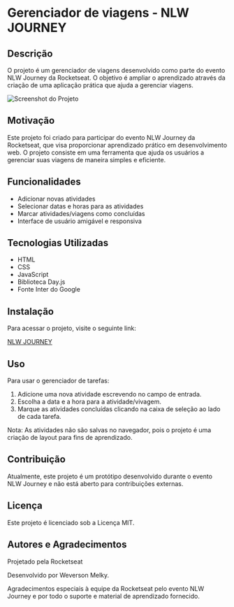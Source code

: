 # Gerenciador de viagens - NLW JOURNEY

## Descrição

O projeto é um gerenciador de viagens desenvolvido como parte do evento NLW Journey da Rocketseat. O objetivo é ampliar o aprendizado através da criação de uma aplicação prática que ajuda a gerenciar viagens.


![Screenshot do Projeto](https://github.com/weversonmelky/nlw-journey/assets/107736909/d150a774-185e-49b8-8893-ed02c27c8c6e)


## Motivação

Este projeto foi criado para participar do evento NLW Journey da Rocketseat, que visa proporcionar aprendizado prático em desenvolvimento web. O projeto consiste em uma ferramenta que ajuda os usuários a gerenciar suas viagens de maneira simples e eficiente.

## Funcionalidades

- Adicionar novas atividades
- Selecionar datas e horas para as atividades
- Marcar atividades/viagens como concluídas
- Interface de usuário amigável e responsiva

## Tecnologias Utilizadas

- HTML
- CSS
- JavaScript
- Biblioteca Day.js
- Fonte Inter do Google

## Instalação

Para acessar o projeto, visite o seguinte link:

[NLW JOURNEY](https://weversonmelky.github.io/nlw-journey/)

## Uso

Para usar o gerenciador de tarefas:

1. Adicione uma nova atividade escrevendo no campo de entrada.
2. Escolha a data e a hora para a atividade/vivagem.
3. Marque as atividades concluídas clicando na caixa de seleção ao lado de cada tarefa.

Nota: As atividades não são salvas no navegador, pois o projeto é uma criação de layout para fins de aprendizado.

## Contribuição

Atualmente, este projeto é um protótipo desenvolvido durante o evento NLW Journey e não está aberto para contribuições externas.

## Licença

Este projeto é licenciado sob a Licença MIT.

## Autores e Agradecimentos

Projetado pela Rocketseat

Desenvolvido por Weverson Melky.

Agradecimentos especiais à equipe da Rocketseat pelo evento NLW Journey e por todo o suporte e material de aprendizado fornecido.
